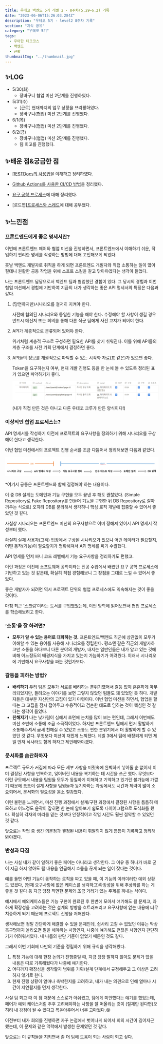 ```yaml
---
title: 우테코 백엔드 5기 레벨 2 - 8주차(5.29~6.2) 기록
date: "2023-06-06T15:26:03.284Z"
description: "우테코 5기 - level2 8주차 기록"
section: "지식 공유" 
category: "우테코 5기"
tags:
  - 우아한 테크코스
  - 백엔드
  - 근황
thumbnailImg: "../thumbnail.jpg"
---
```


## ✨LOG

- 5/30(화)
  - 장바구니 협업 미션 2단계를 진행하였다.
- 5/31(수)
  - [근로] 현재까지의 업무 상황을 브리핑하였다.
  - 장바구니(협업) 미션 2단계를 진행했다.
- 6/1(목)
  - 장바구니(협업) 미션 2단계를 진행했다.
- 6/2(금)
  - 장바구니(협업) 미션 2단계를 진행했다.
  - 팀 회고를 진행했다.

## ✨배운 점&궁금한 점

- [RESTDocs의 사용법](https://amaran-th.github.io/Spring/%5BSpring%5D%20RESTDocs%EB%A1%9C%20API%20%EB%AA%85%EC%84%B8%EC%84%9C%20%EB%A7%8C%EB%93%A4%EA%B8%B0/)을 이해하고 정리하였다.
- [Github Actions를 사용한 CI/CD 방법](https://amaran-th.github.io/%EC%9D%B8%ED%94%84%EB%9D%BC/%5BSpring%5D%20Spring%20%ED%94%84%EB%A1%9C%EC%A0%9D%ED%8A%B8%20CICD%20%EC%A0%81%EC%9A%A9%ED%95%98%EA%B8%B0/)을 정리했다.
- [요구 공학 프로세스](https://amaran-th.github.io/%EC%86%8C%ED%94%84%ED%8A%B8%EC%9B%A8%EC%96%B4%20%EC%84%A4%EA%B3%84/%EC%9A%94%EA%B5%AC%20%EA%B3%B5%ED%95%99%20%ED%94%84%EB%A1%9C%EC%84%B8%EC%8A%A4/)에 대해 정리했다.

- [로드맵][프로세스와 스레드](https://amaran-th.github.io/Java/[OS]%20%ED%94%84%EB%A1%9C%EC%84%B8%EC%8A%A4%EC%99%80%20%EC%8A%A4%EB%A0%88%EB%93%9C/)에 대해 공부했다.

## ✨느낀점

### 프론트엔드에게 좋은 명세서란?

이번에 프론트엔드 페어와 협업 미션을 진행하면서, 프론트엔드에서 이해하기 쉬운, 작업하기 편리한 명세를 작성하는 방법에 대해 고민해보게 되었다.

훗날 백엔드 개발자로 취직을 하게 되면 프론트엔드 개발자와 직접 소통하는 일이 많아질테니 원활한 공동 작업을 위해 소프트 스킬을 갈고 닦아야겠다는 생각이 들었다.

나는 프론트엔드 담당으로서 백엔드 팀과 협업했던 경험이 있다. 그 당시의 경험과 이번 협업 미션에서 경험에 기반하여 지금의 내가 생각하는 좋은 API 명세서의 특징은 다음과 같다.

1. (당연하지만)시나리오를 철저히 지켜야 한다.

   사전에 협의된 시나리오와 동일한 기능을 해야 한다. 수정해야 할 사항이 생길 경우 반드시 메신저 또는 회의를 통해 다른 직군 팀에게 사전 고지가 되어야 한다.

2. API가 계층적으로 분류되어 있어야 한다.

   위키처럼 계층적 구조로 구성하면 필요한 API를 찾기 쉬워진다. 이를 위해 API들의 계층 구조를 사전 기획 단계에서 결정하면 좋다.

3. API들의 정보를 개괄적으로 파악할 수 있는 시각화 자료(표 같은)가 있으면 좋다.

   Token을 요구하는지 여부, 현재 개발 진행도 등을 한 눈에 볼 수 있도록 정리된 표가 있으면 파악하기가 좋다.

   ![Untitled](table.png)

   (내가 직접 만든 것은 아니고 다른 우테코 크루가 만든 양식이다!)

### 이상적인 협업 프로세스는?

API 명세서를 작성하기 이전에 프로젝트의 요구사항을 정의하기 위해 시나리오를 구상해야 한다고 생각한다.

이번 협업 미션에서의 프로젝트 진행 순서를 조금 다듬어서 정리해보면 다음과 같았다.

![Untitled](thumbnail.png)

\*여기서 공통은 프론트엔드와 함께 결정해야 하는 내용이다.

이 중 DB 설계는 도메인과 기능 구현을 모두 끝낸 후 해도 괜찮았다. (Simple Repository로 Fake Repository를 만들어 기능을 구현한 뒤 DB Repository로 갈아끼우는 식으로) 오히려 DB를 분리해서 생각하니 핵심 로직 개발에 집중할 수 있어서 좋았던 것 같다.

사실상 시나리오는 프론트엔드 미션의 요구사항으로 이미 정해져 있어서 API 명세서 작성부터 했다.

확실히 실제 사용자(고객) 입장에서 구상된 시나리오가 있으니 어떤 데이터가 필요할지, 어떤 동작(기능)이 필요할지가 명확해져서 API 명세를 짜기 수월했다.

API 명세를 먼저 짜니 코드 레벨에서 기능 요구사항을 정리하기도 편했고.

이런 과정은 이전에 소프트웨어 공학이라는 전공 수업에서 배웠던 요구 공학 프로세스에 기반하고 있는 것 같은데, 확실히 직접 경험해보니 그 장점을 그대로 느낄 수 있어서 좋았다.

좋은 개발자가 되려면 역시 프로젝트 단위의 협업 프로세스에도 익숙해지는 것이 좋을 것이다.

마침 최근 ‘스크럼’이라는 도서를 구입했었는데, 이번 방학에 읽어보면서 협업 프로세스를 학습해보려고 한다.

### ‘소통’을 잘 하려면?

- **모두가 알 수 있는 용어로 대화하는 것.**
  프론트엔드/백엔드 직군에 상관없이 모두가 이해할 수 있는 용어를 사용해 시나리오를 정립한다.
  평소엔 같은 직군의 개발자하고만 소통을 하다보니 다른 분야의 개발자, 내지는 일반인들은 내가 알고 있는 것에 비해 어느정도의 배경지식을 가지고 있는지 가늠하기가 어려웠다.
  이래서 시나리오에 기반해서 요구사항을 짜는 것인가보다.

### 갈등을 피하는 방법?

- **배려하기**
  우리 팀은 모두가 서로를 배려하는 분위기였어서 갈등 없이 훈훈하게 마무리되었지만, 들려오는 이야기를 보면 그렇지 않았던 팀들도 꽤 있었던 듯 하다.
  개발자들은 대부분 자신만의 고집이 있기 마련이다. 이번 협업 미션을 하면서, 협업을 할 때는 그 고집을 잠시 접어두고 수용적이고 겸손한 태도로 임하는 것이 핵심인 것 같다는 생각이 들었다.
- **친해지기**
  나는 낯가림이 심해서 초면에 눈치를 많이 보는 편인데, 그래서 이번에도 미션 초반에 소통에 조금 소극적이었다. 하지만 프론트엔드 팀에서 먼저 활발하게 소통해주셔서 금새 친해질 수 있었고 소통도 편한 분위기에서 더 활발하게 할 수 있었던 것 같다. 무엇보다 미션이 재밌게 느껴졌다.
  레벨 3에서 팀에 배정되게 되면 제일 먼저 식사라도 함께 하자고 제안해봐야겠다.

### 문서화를 습관화하자

프로젝트 규모가 커짐에 따라 모든 세부 사항을 머릿속에 완벽하게 넣어둘 순 없어서 이미 결정된 사항을 번복하고, 잊어버린 내용을 복기하는 데 시간을 쓰곤 했다. 무엇보다 이런 규모에서 내용을 팀원들 모두가 동일하게 이해하고 기억하고 있기란 불가능에 가깝기 때문에 틈틈이 설계 사항을 팀원들과 동기화하는 과정에서도 시간과 체력이 많이 소요되어서, 문서화의 필요성을 몸소 절감했다.

이런 불편을 느끼면서, 미션 진행 과정에서 설계/구현 과정에서 결정된 사항을 틈틈히 메모하고 어느정도 윤곽이 잡히면 한 눈에 알아보기 쉽도록 다이어그램으로 도식화를 했다. 확실히 각자의 머리를 믿는 것보다 안정적이고 작업 시간도 훨씬 절약할 수 있었던 것 같다.

앞으로는 작업 중 생긴 의문점과 결정된 내용이 휘발되지 않게 틈틈이 기록하고 정리해봐야겠다.

### 반성과 다짐

나는 사실 내가 같이 일하기 좋은 페어는 아니라고 생각한다. 그 이유 중 하나가 바로 굳이 지금 하지 않아도 될 내용을 언급해서 흐름을 끊게 되는 일이 잦다는 것이다.

예를 들면 어떤 기능이 동작하는 로직을 짜고 있을 때, 이 기능의 이러이러한 예외 상황도 있겠다, (현재 요구사항에 없은 케이스를 생각하고)확장성을 위해 추상화를 하는 게 좋을 것 같다 등 지금 당장 직면한 문제와 조금 거리가 있는 주제를 꺼내는 식이다.

예시에서 예외케이스들은 기능 구현이 완료된 후 한번에 모아서 얘기해도 될 문제고, 과하게 확장성을 고려하는 것은 설계의 방향을 흐트러뜨리고 요구사항에 없는 내용에 너무 치중하게 되기 때문에 프로젝트 진행을 저해한다.

생각해보면 정말 간단하게 해결할 수 있을 문제인데, 쉽사리 고칠 수 없었던 이유는 막상 목구멍까지 올라오면 말을 해야하는 사항인지, 나중에 얘기해도 괜찮은 사항인지 판단하기가 어려워서였다. 내 나름의 판단 기준이 없었기 때문인 것도 같다.

그래서 이번 기회에 나만의 기준을 정립하기 위해 규칙을 생각해봤다.

1. 특정 기능에 대해 한창 논의가 진행중일 때, 지금 당장 말하지 않아도 문제가 없을 내용은 따로 기록해뒀다가 나중에 얘기한다.
2. 어디까지 확장성을 생각할지 범위를 기획/설계 단계에서 규정해두고 그 이상은 고려하지 않기로 한다.
3. 현재 진행 상황이 얼마나 촉박한지를 고려하고, 내가 내는 의견으로 인해 얼마나 시간이 지연될지를 먼저 생각한다.

사실 팀 회고 때 이 점 때문에 스스로가 아쉬웠고, 팀에게 미안했다는 얘기를 했었는데, 페어가 예외 케이스처럼 추후 고려해야하는 사항을 잘 떠올리는 것이 (절제만 된다면)오히려 내 강점이 될 수 있다고 복돋아주어서 너무 고마웠다.😢

이전부터 내가 회의를 진행하면 자꾸 논점에서 벗어나게 되어서 회의 시간이 길어지곤 했는데, 이 문제와 같은 맥락에서 발생한 문제였던 것 같다.

앞으로는 이 규칙들을 지키면서 좀 더 팀에 도움이 되는 사람이 되고 싶다.
